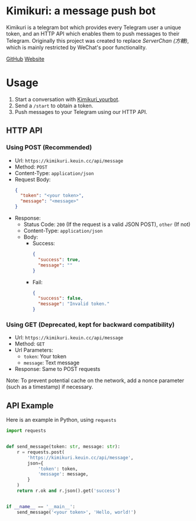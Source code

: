# Kimikuri: a message push bot

Kimikuri is a telegram bot which provides every Telegram user a unique token, and an HTTP API which enables them to push
messages to their Telegram. Originally this project was created to replace *ServerChan (方糖)*, which is mainly restricted
by WeChat's poor functionality.

[GitHub](https://github.com/keuin/kimikuri_rs)  [Website](https://kimikuri.keuin.cc/)

# Usage

1. Start a conversation with [Kimikuri_yourbot](https://t.me/Kimikuri_yourbot).
2. Send a `/start` to obtain a token.
3. Push messages to your Telegram using our HTTP API.

## HTTP API

### Using POST (Recommended)

- Url: `https://kimikuri.keuin.cc/api/message`
- Method: `POST`
- Content-Type: `application/json`
- Request Body:
    ```json
    {
      "token": "<your token>",
      "message": "<message>"
    }
    ```
- Response:
    + Status Code: `200` (If the request is a valid JSON POST), `other` (If not)
    + Content-Type: `application/json`
    + Body:
        - Success:
            ```json
            {
              "success": true,
              "message": ""
            }
            ```
        - Fail:
            ```json
            {
              "success": false,
              "message": "Invalid token."
            }
            ```

### Using GET (Deprecated, kept for backward compatibility)

- Url: `https://kimikuri.keuin.cc/api/message`
- Method: `GET`
- Url Parameters:
    + `token`: Your token
    + `message`: Text message
- Response: Same to POST requests

Note: To prevent potential cache on the network, add a nonce parameter (such as a timestamp) if necessary.

## API Example

Here is an example in Python, using `requests`

```python
import requests


def send_message(token: str, message: str):
    r = requests.post(
        'https://kimikuri.keuin.cc/api/message',
        json={
            'token': token,
            'message': message,
        }
    )
    return r.ok and r.json().get('success')


if __name__ == '__main__':
    send_message('<your token>', 'Hello, world!')
```